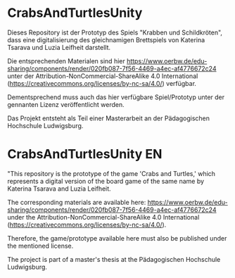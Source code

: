 # CrabsAndTurtlesUnity
Dieses Repository ist der Prototyp des Spiels "Krabben und Schildkröten", dass eine digitalisierung des gleichnamigen Brettspiels von Katerina Tsarava und Luzia Leifheit darstellt.

Die entsprechenden Materialen sind hier https://www.oerbw.de/edu-sharing/components/render/020fb087-7f56-4469-a4ec-af4776672c24 unter der Attribution-NonCommercial-ShareAlike 4.0 International (https://creativecommons.org/licenses/by-nc-sa/4.0/) verfügbar. 

Dementsprechend muss auch das hier verfügbare Spiel/Prototyp unter der gennanten Lizenz veröffentlicht werden.

Das Projekt entsteht als Teil einer Masterarbeit an der Pädagogischen Hochschule Ludwigsburg.


# CrabsAndTurtlesUnity EN
"This repository is the prototype of the game 'Crabs and Turtles,' which represents a digital version of the board game of the same name by Katerina Tsarava and Luzia Leifheit.

The corresponding materials are available here: https://www.oerbw.de/edu-sharing/components/render/020fb087-7f56-4469-a4ec-af4776672c24 under the Attribution-NonCommercial-ShareAlike 4.0 International (https://creativecommons.org/licenses/by-nc-sa/4.0/).

Therefore, the game/prototype available here must also be published under the mentioned license.

The project is part of a master's thesis at the Pädagogischen Hochschule Ludwigsburg.
